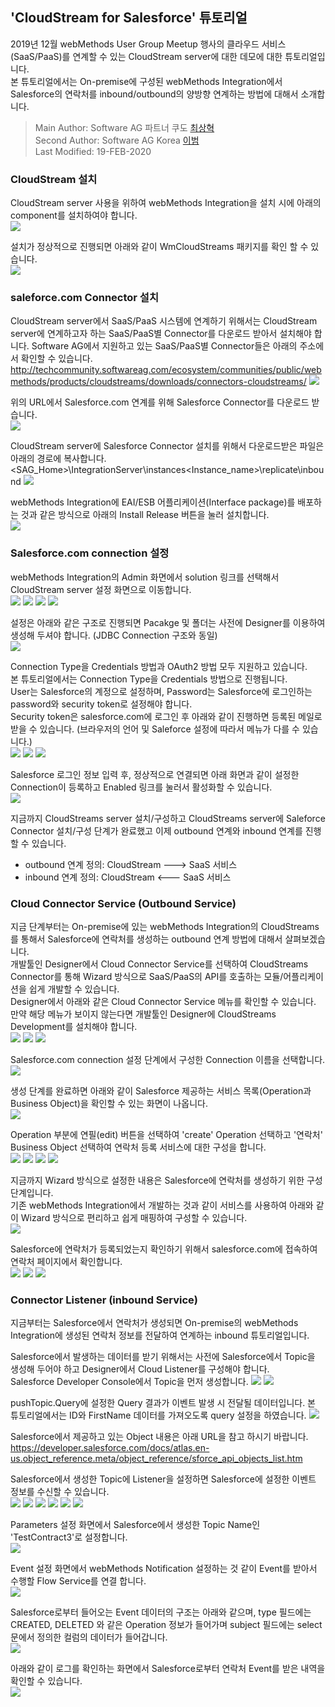   ## 'CloudStream for Salesforce' 튜토리얼 
  2019년 12월 webMethods User Group Meetup 행사의 클라우드 서비스(SaaS/PaaS)를 연계할 수 있는 CloudStream server에 대한 데모에 대한 튜토리얼입니다.  
  본 튜토리얼에서는 On-premise에 구성된 webMethods Integration에서 Salesforce의 연락처를 inbound/outbound의 양방향 연계하는 방법에 대해서 소개합니다.  
  
  > Main   Author: Software AG 파트너 쿠도 [최상혁](mailto:shyuki1203@cudo.co.kr)  
  > Second Author: Software AG Korea [이범](https://github.com/billybeom)  
  > Last Modified: 19-FEB-2020  
  
  
  ### CloudStream 설치
  CloudStream server 사용을 위하여 webMethods Integration을 설치 시에 아래의 component를 설치하여야 합니다.  
  ![](./images/01.wM.CloudStreams.Installation.png)
  
  설치가 정상적으로 진행되면 아래와 같이 WmCloudStreams 패키지를 확인 할 수 있습니다.  
  ![](./images/02.wM.CloudStreams.Connector.01.png)
  
  ### saleforce.com Connector 설치
  CloudStream server에서 SaaS/PaaS 시스템에 연계하기 위해서는 CloudStream server에 연계하고자 하는 SaaS/PaaS별 Connector를 다운로드 받아서 설치해야 합니다. Software AG에서 지원하고 있는 SaaS/PaaS별 Connector들은 아래의 주소에서 확인할 수 있습니다.  
  http://techcommunity.softwareag.com/ecosystem/communities/public/webmethods/products/cloudstreams/downloads/connectors-cloudstreams/
  ![](./images/02.wM.CloudStreams.Connector.03.png)
  
  위의 URL에서 Salesforce.com 연계를 위해 Salesforce Connector를 다운로드 받습니다.  
  ![](./images/02.wM.CloudStreams.Connector.03.png)
  
  CloudStream server에 Salesforce Connector 설치를 위해서 다운로드받은 파일은 아래의 경로에 복사합니다.  
  <SAG_Home>\IntegrationServer\instances\<Instance_name>\replicate\inbound
  ![](./images/02.wM.CloudStreams.Connector.04.png)
  
  webMethods Integration에 EAI/ESB 어플리케이션(Interface package)를 배포하는 것과 같은 방식으로 아래의 Install Release 버튼을 눌러 설치합니다.  
  ![](./images/02.wM.CloudStreams.Connector.05.png)
  
  ### Salesforce.com connection 설정
  webMethods Integration의 Admin 화면에서 solution 링크를 선택해서 CloudStream server 설정 화면으로 이동합니다.  
  ![](./images/03.wM.CloudStreams.Connection.01.png)
  ![](./images/03.wM.CloudStreams.Connection.02.png)
  ![](./images/03.wM.CloudStreams.Connection.03.png)
  ![](./images/03.wM.CloudStreams.Connection.04.png)
  
  설정은 아래와 같은 구조로 진행되면 Pacakge 및 폴더는 사전에 Designer를 이용하여 생성해 두셔야 합니다. (JDBC Connection 구조와 동일)  
  ![](./images/03.wM.CloudStreams.Connection.05.png)
  
  Connection Type을 Credentials 방법과 OAuth2 방법 모두 지원하고 있습니다.  
  본 튜토리얼에서는 Connection Type을 Credentials 방법으로 진행됩니다.  
  User는 Salesforce의 계정으로 설정하며, Password는 Salesforce에 로그인하는 password와 security token로 설정해야 합니다.  
  Security token은 salesforce.com에 로그인 후 아래와 같이 진행하면 등록된 메일로 받을 수 있습니다. (브라우저의 언어 및 Saleforce 설정에 따라서 메뉴가 다를 수 있습니다.)  
  ![](./images/03.wM.CloudStreams.Connection.06.png)
  ![](./images/03.wM.CloudStreams.Connection.07.png)
  ![](./images/03.wM.CloudStreams.Connection.08.png)
  
  Salesforce 로그인 정보 입력 후, 정상적으로 연결되면 아래 화면과 같이 설정한 Connection이 등록하고 Enabled 링크를 눌러서 활성화할 수 있습니다.  
  ![](./images/03.wM.CloudStreams.Connection.09.png)
  
  지금까지 CloudStreams server 설치/구성하고 CloudStreams server에 Saleforce Connector 설치/구성 단계가 완료했고 이제 outbound 연계와 inbound 연계를 진행할 수 있습니다.  
   - outbound 연계 정의: CloudStream  --->  SaaS 서비스
   - inbound  연계 정의: CloudStream  <---  SaaS 서비스
  
  
  ### Cloud Connector Service (Outbound Service)
  지금 단계부터는 On-premise에 있는 webMethods Integration의 CloudStreams를 통해서 Salesforce에 연락처를 생성하는 outbound 연계 방법에 대해서 살펴보겠습니다.  
  개발툴인 Designer에서 Cloud Connector Service를 선택하여 CloudStreams Connector를 통해 Wizard 방식으로 SaaS/PaaS의 API를 호출하는 모듈/어플리케이션을 쉽게 개발할 수 있습니다.  
  Designer에서 아래와 같은 Cloud Connector Service 메뉴를 확인할 수 있습니다. 만약 해당 메뉴가 보이지 않는다면 개발툴인 Designer에 CloudStreams Development를 설치해야 합니다.  
  ![](./images/04.wM.CloudConnectorService.01.png)
  ![](./images/04.wM.CloudConnectorService.02.png)
  ![](./images/04.wM.CloudConnectorService.03.png)
  
  Salesforce.com connection 설정 단계에서 구성한 Connection 이름을 선택합니다.  
  ![](./images/04.wM.CloudConnectorService.04.png)
  
  생성 단계를 완료하면 아래와 같이 Salesforce 제공하는 서비스 목록(Operation과 Business Object)을 확인할 수 있는 화면이 나옵니다.  
  ![](./images/04.wM.CloudConnectorService.05.png)
  
  Operation 부분에 연필(edit) 버튼을 선택하여 'create' Operation 선택하고 '연락처' Business Object 선택하여 연락처 등록 서비스에 대한 구성을 합니다.  
  ![](./images/04.wM.CloudConnectorService.06.png)
  ![](./images/04.wM.CloudConnectorService.07.png)
  ![](./images/04.wM.CloudConnectorService.08.png)
  ![](./images/04.wM.CloudConnectorService.09.png)
  
  지금까지 Wizard 방식으로 설정한 내용은 Salesforce에 연락처를 생성하기 위한 구성 단계입니다.  
  기존 webMethods Integration에서 개발하는 것과 같이 서비스를 사용하여 아래와 같이 Wizard 방식으로 편리하고 쉽게 매핑하여 구성할 수 있습니다.  
  ![](./images/04.wM.CloudConnectorService.10.png)
  
  Salesforce에 연락처가 등록되었는지 확인하기 위해서 salesforce.com에 접속하여 연락처 페이지에서 확인합니다.  
  ![](./images/04.wM.CloudConnectorService.11.png)
  ![](./images/04.wM.CloudConnectorService.12.png)
  ![](./images/04.wM.CloudConnectorService.13.png)
  
  
  ### Connector Listener (inbound Service)
  지금부터는 Salesforce에서 연락처가 생성되면 On-premise의 webMethods Integration에 생성된 연락처 정보를 전달하여 연계하는 inbound 튜토리얼입니다.  
  
  Salesforce에서 발생하는 데이터를 받기 위해서는 사전에 Salesforce에서 Topic을 생성해 두어야 하고 Designer에서 Cloud Listener를 구성해야 합니다.  
  Salesforce Developer Console에서 Topic을 먼저 생성합니다.
  ![](./images/05.wM.ConnectorListener.01.png)
  ![](./images/05.wM.ConnectorListener.02.png)
  
  pushTopic.Query에 설정한 Query 결과가 이벤트 발생 시 전달될 데이터입니다. 본 튜토리얼에서는 ID와 FirstName 데이터를 가져오도록 query 설정을 하였습니다.
  ![](./images/05.wM.ConnectorListener.03.png)
  
  Salesforce에서 제공하고 있는 Object 내용은 아래 URL을 참고 하시기 바랍니다.  
  https://developer.salesforce.com/docs/atlas.en-us.object_reference.meta/object_reference/sforce_api_objects_list.htm
  
  Salesforce에서 생성한 Topic에 Listener을 설정하면 Salesforce에 설정한 이벤트 정보를 수신할 수 있습니다.  
  ![](./images/05.wM.ConnectorListener.04.png)
  ![](./images/05.wM.ConnectorListener.05.png)
  ![](./images/05.wM.ConnectorListener.06.png)
  ![](./images/05.wM.ConnectorListener.07.png)
  ![](./images/05.wM.ConnectorListener.08.png)
  ![](./images/05.wM.ConnectorListener.09.png)
  
  Parameters 설정 화면에서 Salesforce에서 생성한 Topic Name인 'TestContract3'로 설정합니다.  
  ![](./images/05.wM.ConnectorListener.10.png)
  
  Event 설정 화면에서 webMethods Notification 설정하는 것 같이 Event를 받아서 수행할 Flow Service를 연결 합니다.  
  ![](./images/05.wM.ConnectorListener.11.png)
  
  Salesforce로부터 들어오는 Event 데이터의 구조는 아래와 같으며, type 필드에는 CREATED, DELETED 와 같은 Operation 정보가 들어가며 subject 필드에는 select 문에서 정의한 컬럼의 데이터가 들어갑니다.  
  ![](./images/05.wM.ConnectorListener.12.png)
  
  아래와 같이 로그를 확인하는 화면에서 Salesforce로부터 연락처 Event를 받은 내역을 확인할 수 있습니다.  
  ![](./images/05.wM.ConnectorListener.13.png)
  
  

